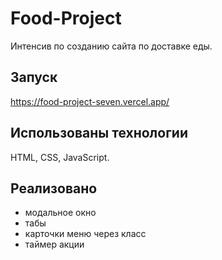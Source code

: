 # Food-Project

Интенсив по созданию сайта по доставке еды.

## Запуск

https://food-project-seven.vercel.app/

## Использованы технологии

HTML, CSS, JavaScript.

## Реализовано
- модальное окно
- табы
- карточки меню через класс
- таймер акции
